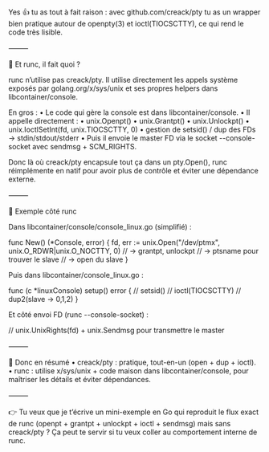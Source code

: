 Yes 👍 tu as tout à fait raison : avec github.com/creack/pty tu as un wrapper bien pratique autour de openpty(3) et ioctl(TIOCSCTTY), ce qui rend le code très lisible.

⸻

🔹 Et runc, il fait quoi ?

runc n’utilise pas creack/pty.
Il utilise directement les appels système exposés par golang.org/x/sys/unix et ses propres helpers dans libcontainer/console.

En gros :
•	Le code qui gère la console est dans libcontainer/console.
•	Il appelle directement :
•	unix.Openpt()
•	unix.Grantpt()
•	unix.Unlockpt()
•	unix.IoctlSetInt(fd, unix.TIOCSCTTY, 0)
•	gestion de setsid() / dup des FDs → stdin/stdout/stderr
•	Puis il envoie le master FD via le socket --console-socket avec sendmsg + SCM_RIGHTS.

Donc là où creack/pty encapsule tout ça dans un pty.Open(), runc réimplémente en natif pour avoir plus de contrôle et éviter une dépendance externe.

⸻

🔹 Exemple côté runc

Dans libcontainer/console/console_linux.go (simplifié) :

func New() (*Console, error) {
fd, err := unix.Open("/dev/ptmx", unix.O_RDWR|unix.O_NOCTTY, 0)
// -> grantpt, unlockpt
// -> ptsname pour trouver le slave
// -> open du slave
}

Puis dans libcontainer/console_linux.go :

func (c *linuxConsole) setup() error {
// setsid()
// ioctl(TIOCSCTTY)
// dup2(slave → 0,1,2)
}

Et côté envoi FD (runc --console-socket) :

// unix.UnixRights(fd) + unix.Sendmsg pour transmettre le master


⸻

🔹 Donc en résumé
•	creack/pty : pratique, tout-en-un (open + dup + ioctl).
•	runc : utilise x/sys/unix + code maison dans libcontainer/console, pour maîtriser les détails et éviter dépendances.

⸻

👉 Tu veux que je t’écrive un mini-exemple en Go qui reproduit le flux exact de runc (openpt + grantpt + unlockpt + ioctl + sendmsg) mais sans creack/pty ? Ça peut te servir si tu veux coller au comportement interne de runc.